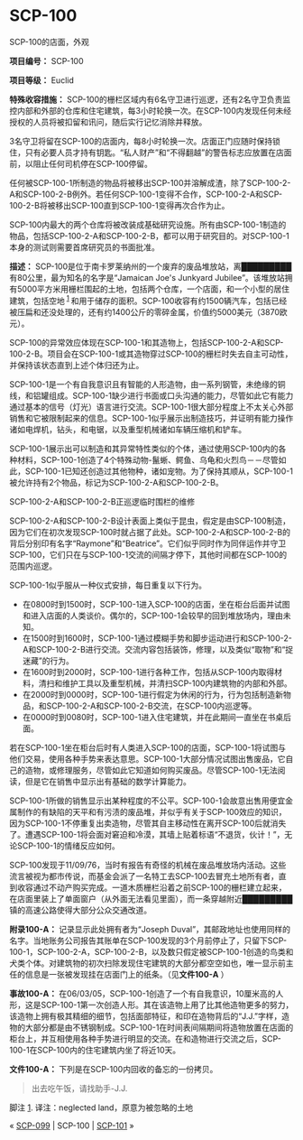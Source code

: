 # SCP-100
                        




SCP-100的店面，外观



**项目编号：** SCP-100

**项目等级：** Euclid

**特殊收容措施：** SCP-100的栅栏区域内有6名守卫进行巡逻，还有2名守卫负责监控内部和外部的仓库和住宅建筑，每3小时轮换一次。在SCP-100内发现任何未经授权的人员将被扣留和讯问，随后实行记忆消除并释放。

3名守卫将留在SCP-100的店面内，每8小时轮换一次。店面正门应随时保持锁住，只有必要人员才持有钥匙。“私人财产”和“不得翻越”的警告标志应放置在店面前，以阻止任何司机停在SCP-100停留。

任何被SCP-100-1所制造的物品将被移出SCP-100并溶解成渣，除了SCP-100-2-A和SCP-100-2-B例外。若任何SCP-100-1变得不合作，SCP-100-2-A和SCP-100-2-B将被移出SCP-100直到SCP-100-1变得再次合作为止。

SCP-100内最大的两个仓库将被改装成基础研究设施。所有由SCP-100-1制造的物品，包括SCP-100-2-A和SCP-100-2-B，都可以用于研究目的。对SCP-100-1本身的测试则需要首席研究员的书面批准。

**描述：** SCP-100是位于南卡罗莱纳州的一个废弃的废品堆放站，离█████████有80公里，最为知名的名字是“Jamaican Joe's Junkyard Jubilee”。该堆放站拥有5000平方米用栅栏围起的土地，包括两个仓库，一个店面，和一个小型的居住建筑，包括空地<sup class='footnoteref'>
 <a shape='rect' class='footnoteref' id='footnoteref-1' href='javascript:;' onclick='WIKIDOT.page.utils.scrollToReference(&apos;footnote-1&apos;)'>1</a>
</sup>和用于储存的面积。SCP-100收容有约1500辆汽车，包括已经被压扁和还没处理的，还有约1400公斤的零碎金属，价值约5000美元（3870欧元）。

SCP-100的异常效应体现在SCP-100-1和其造物上，包括SCP-100-2-A和SCP-100-2-B。项目会在SCP-100-1或其造物穿过SCP-100的栅栏时失去自主可动性，并保持该状态直到上述个体归还为止。

SCP-100-1是一个有自我意识且有智能的人形造物，由一系列钢管，未绝缘的铜线，和铝罐组成。SCP-100-1缺少进行书面或口头沟通的能力，尽管如此它有能力通过基本的信号（灯光）语言进行交流。SCP-100-1很大部分程度上不太关心外部销售和它被限制起来的信息。SCP-100-1似乎展示出制造技巧，并证明有能力操作诸如电焊机，钻头，和电锯，以及重型机械诸如车辆压缩机和铲车。

SCP-100-1展示出可以制造和其异常特性类似的个体，通过使用SCP-100内的各种材料，SCP-100-1创造了4个特殊动物-鬣蜥、鳄鱼、乌龟和火烈鸟－－尽管如此，SCP-100-1已知还创造过其他物种，诸如宠物。为了保持其顺从，SCP-100-1被允许持有2个物品，标记为SCP-100-2-A和SCP-100-2-B。



SCP-100-2-A和SCP-100-2-B正巡逻临时围栏的维修



SCP-100-2-A和SCP-100-2-B设计表面上类似于昆虫，假定是由SCP-100制造，因为它们在初次发现SCP-100时就占据了此处。SCP-100-2-A和SCP-100-2-B的背后分别印有名字“Raymone”和“Beatrice”。它们似乎同时作为同伴运作并守卫SCP-100，它们只在与SCP-100-1交流的间隔才停下，其他时间都在SCP-100的范围内巡逻。

SCP-100-1似乎服从一种仪式安排，每日重复以下行为。

- 在0800时到1500时，SCP-100-1进入SCP-100的店面，坐在柜台后面并试图和进入店面的人类谈价。偶尔的，SCP-100-1会较早的回到堆放场内，理由未知。
- 在1500时到1600时，SCP-100-1通过模糊手势和脚步运动进行和SCP-100-2-A和SCP-100-2-B进行交流。交流内容包括装饰，修理，以及类似“取物”和“捉迷藏”的行为。
- 在1600时到2000时，SCP-100-1进行各种工作，包括从SCP-100内取得材料，清扫和维护工具以及重型机械，并清扫SCP-100内建筑物的内部和外部。
- 在2000时到0000时，SCP-100-1进行假定为休闲的行为，行为包括制造新物品，和SCP-100-2-A和SCP-100-2-B交流，在SCP-100内巡逻等。
- 在0000时到0080时，SCP-100-1进入住宅建筑，并在此期间一直坐在书桌后面。

若在SCP-100-1坐在柜台后时有人类进入SCP-100的店面，SCP-100-1将试图与他们交易，使用各种手势来表达意思。SCP-100-1大部分情况试图出售废品，它自己的造物，或修理服务，尽管如此它知道如何购买废品。尽管SCP-100-1无法阅读，但是它在销售中显示出有基础的数学计算能力。

SCP-100-1所做的销售显示出某种程度的不公平。SCP-100-1会故意出售用便宜金属制作的有缺陷的天平和有污渍的废品堆，并似乎有关于SCP-100效应的知识，因为SCP-100-1不停重复出卖造物，尽管其自主移动性在离开SCP-100后就消失了。遭遇SCP-100-1将会面对窘迫和冷漠，其墙上贴着标语“不退货，伙计！”，无论SCP-100-1的情绪反应如何。

SCP-100发现于11/09/76，当时有报告有奇怪的机械在废品堆放场内活动。这些流言被视为都市传说，而基金会派了一名特工去SCP-100去冒充土地所有者，直到收容通过不动产购买完成。一道木质栅栏沿着之前SCP-100的栅栏建立起来，在店面里装上了单面窗户（从外面无法看见里面），而一条穿越附近█████████镇的高速公路使得大部分公众交通改道。

**附录100-A：** 记录显示此处拥有者为“Joseph Duval”，其邮政地址也使用同样的名字。当地账务公司报告其账单在SCP-100发现的3个月前停止了，只留下SCP-100-1，SCP-100-2-A，SCP-100-2-B，以及数只假定被SCP-100-1创造的鸟类和犬类个体。对建筑物的初次扫除发现住宅建筑的大部分都空空如也，唯一显示前主任的信息是一张被发现挂在店面门上的纸条。（见**文件100-A** ）

**事故100-A：** 在06/03/05，SCP-100-1创造了一个有自我意识，10厘米高的人形，这是SCP-100-1第一次创造人形。其在该造物上用了比其他造物更多的努力，该造物上拥有极其精细的细节，包括面部特征，和印在造物背后的“J.J.”字样，造物的大部分都是由不锈钢制成。SCP-100-1在时间表间隔期间将造物放置在店面的柜台上，并互相使用各种手势进行明显的交流。在和造物进行交流之后，SCP-100-1在SCP-100内的住宅建筑内坐了将近10天。

**文件100-A：** 下列是在SCP-100内回收的备忘的一份拷贝。



> 出去吃午饭，请找助手-J.J.
> 



脚注
<a shape='rect' href='javascript:;' onclick='WIKIDOT.page.utils.scrollToReference(&apos;footnoteref-1&apos;)'>1</a>. 译注：neglected land，原意为被忽略的土地



« [SCP-099](/scp-099) | SCP-100 | [SCP-101](/scp-101) »





                    